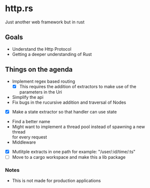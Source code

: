 # http.rs


Just another web framework but in rust

## Goals
* Understand the Http Protocol  
* Getting a deeper understanding of Rust  

## Things on the agenda  
* Implement regex based routing  
    *  [x] This requires the addition of extractors to make use of the parameters in the Uri  
* Simplify the api  
* Fix bugs in the rucursive addition and traversal of Nodes   
* [x] Make a state extractor so that handler can use state  
* Find a better name  
* Might want to implement a thread pool instead of spawning a new thread  
for every request  
* Middleware  
* [x]  Mutlitple extracts in one path for example: "/user/:id/time/:ts"
*  [ ] Move to a cargo workspace and make this a lib package

### Notes
* This is not made for production applications
